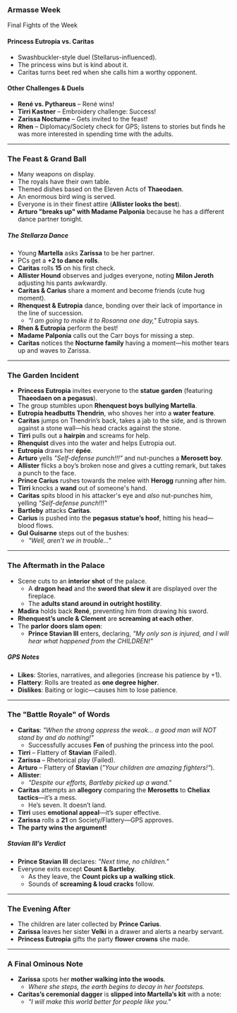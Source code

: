 ### Armasse Week
Final Fights of the Week


#### Princess Eutropia vs. Caritas
- Swashbuckler-style duel (Stellarus-influenced).
- The princess wins but is kind about it.
- Caritas turns beet red when she calls him a worthy opponent.

#### Other Challenges & Duels
- **René vs. Pythareus** – René wins!
- **Tirri Kastner** – Embroidery challenge: Success!
- **Zarissa Nocturne** – Gets invited to the feast!
- **Rhen** – Diplomacy/Society check for GPS; listens to stories but finds he was more interested in spending time with the adults.

---

### The Feast & Grand Ball

- Many weapons on display.
- The royals have their own table.
- Themed dishes based on the Eleven Acts of **Thaeodaen**.
- An enormous bird wing is served.
- Everyone is in their finest attire (**Allister looks the best**).
- **Arturo "breaks up" with Madame Palponia** because he has a different dance partner tonight.

##### The Stellarza Dance
- Young **Martella** asks **Zarissa** to be her partner.
- PCs get a **+2 to dance rolls**.
- **Caritas** rolls **15** on his first check.
- **Allister Hound** observes and judges everyone, noting **Milon Jeroth** adjusting his pants awkwardly.
- **Caritas & Carius** share a moment and become friends (cute hug moment).
- **Rhenquest & Eutropia** dance, bonding over their lack of importance in the line of succession.  
  - *"I am going to make it to Rosanna one day,"* Eutropia says.
- **Rhen & Eutropia** perform the best!
- **Madame Palponia** calls out the Carr boys for missing a step.
- **Caritas** notices the **Nocturne family** having a moment—his mother tears up and waves to Zarissa.

---

### The Garden Incident

- **Princess Eutropia** invites everyone to the **statue garden** (featuring **Thaeodaen on a pegasus**).
- The group stumbles upon **Rhenquest boys bullying Martella**.
- **Eutropia headbutts Thendrin**, who shoves her into a **water feature**.
- **Caritas** jumps on Thendrin’s back, takes a jab to the side, and is thrown against a stone wall—his head cracks against the stone.
- **Tirri** pulls out a **hairpin** and screams for help.
- **Rhenquist** dives into the water and helps Eutropia out.
- **Eutropia** draws her **épée**.
- **Arturo** yells *"Self-defense punch!!!"* and nut-punches a **Merosett boy**.
- **Allister** flicks a boy’s broken nose and gives a cutting remark, but takes a punch to the face.
- **Prince Carius** rushes towards the melee with **Herogg** running after him.
- **Tirri** knocks a **wand** out of someone's hand.
- **Caritas** spits blood in his attacker's eye and *also* nut-punches him, yelling *"Self-defense punch!!!"*
- **Bartleby** attacks **Caritas**.
- **Carius** is pushed into the **pegasus statue’s hoof**, hitting his head—blood flows.
- **Gul Guisarne** steps out of the bushes:  
  - *"Well, aren’t we in trouble..."*

---

### The Aftermath in the Palace

- Scene cuts to an **interior shot** of the palace.
  - A **dragon head** and the **sword that slew it** are displayed over the fireplace.
  - The **adults stand around in outright hostility**.
- **Madira** holds back **René**, preventing him from drawing his sword.
- **Rhenquest’s uncle & Clement** are **screaming at each other**.
- The **parlor doors slam open**:  
  - **Prince Stavian III** enters, declaring, *"My only son is injured, and I will hear what happened from the CHILDREN!"*

##### GPS Notes  
- **Likes**: Stories, narratives, and allegories (increase his patience by +1).
- **Flattery**: Rolls are treated as **one degree higher**.
- **Dislikes**: Baiting or logic—causes him to lose patience.

---

### The "Battle Royale" of Words

- **Caritas**: *"When the strong oppress the weak... a good man will NOT stand by and do nothing!"*  
  - Successfully accuses **Fen** of pushing the princess into the pool.
- **Tirri** – Flattery of **Stavian** (Failed).
- **Zarissa** – Rhetorical play (Failed).
- **Arturo** – Flattery of **Stavian** (*"Your children are amazing fighters!"*).
- **Allister**:  
  - *"Despite our efforts, Bartleby picked up a wand."*
- **Caritas** attempts an **allegory** comparing the **Merosetts** to **Cheliax tactics**—it’s a mess.  
  - He’s seven. It doesn’t land.
- **Tirri** uses **emotional appeal**—it’s super effective.
- **Zarissa** rolls a **21** on Society/Flattery—GPS approves.
- **The party wins the argument!**

##### Stavian III’s Verdict
- **Prince Stavian III** declares: *"Next time, no children."*
- Everyone exits except **Count & Bartleby**.
  - As they leave, the **Count picks up a walking stick**.
  - Sounds of **screaming & loud cracks** follow.

---

### The Evening After

- The children are later collected by **Prince Carius**.
- **Zarissa** leaves her sister **Velki** in a drawer and alerts a nearby servant.
- **Princess Eutropia** gifts the party **flower crowns** she made.

---

### A Final Ominous Note

- **Zarissa** spots her **mother walking into the woods**.
  - *Where she steps, the earth begins to decay in her footsteps.*
- **Caritas’s ceremonial dagger** is **slipped into Martella’s kit** with a note:  
  - *"I will make this world better for people like you."*